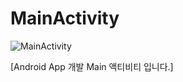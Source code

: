 # MainActivity

![MainActivity](https://github.com/seungheeeeeee/S.F.T-Project/assets/160220269/42472c52-1765-4489-b381-598ecc8b47f5)

<div>[Android App 개발 Main 액티비티 입니다.]</div>

